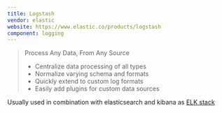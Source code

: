 ```yaml
---
title: Logstash
vendor: elastic
website: https://www.elastic.co/products/logstash
component: logging
---
```

> Process Any Data, From Any Source
> * Centralize data processing of all types
> * Normalize varying schema and formats
> * Quickly extend to custom log formats
> * Easily add plugins for custom data sources

Usually used in combination with elasticsearch and kibana as [ELK stack](https://www.elastic.co/products)
